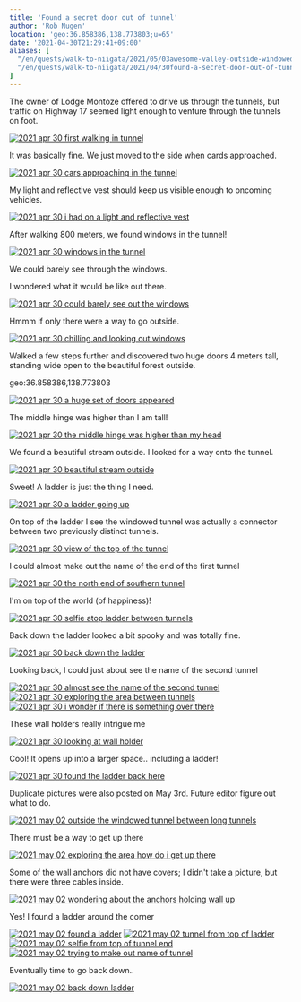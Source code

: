 ```yaml
---
title: 'Found a secret door out of tunnel'
author: 'Rob Nugen'
location: 'geo:36.858386,138.773803;u=65'
date: '2021-04-30T21:29:41+09:00'
aliases: [
  "/en/quests/walk-to-niigata/2021/05/03awesome-valley-outside-windowed-tunnel/",
  "/en/quests/walk-to-niigata/2021/04/30found-a-secret-door-out-of-tunnel/"
]
---
```


The owner of Lodge Montoze offered to drive us through the tunnels, but traffic on Highway 17 seemed light enough to venture through the tunnels on foot.

[![2021 apr 30 first walking in tunnel](//b.robnugen.com/quests/walk-to-niigata/2021/en_route/day-15/thumbs/2021_apr_30_first_walking_in_tunnel.jpeg)](//b.robnugen.com/quests/walk-to-niigata/2021/en_route/day-15/2021_apr_30_first_walking_in_tunnel.jpeg)

It was basically fine.  We just moved to the side when cards approached.

[![2021 apr 30 cars approaching in the tunnel](//b.robnugen.com/quests/walk-to-niigata/2021/en_route/day-15/thumbs/2021_apr_30_cars_approaching_in_the_tunnel.jpeg)](//b.robnugen.com/quests/walk-to-niigata/2021/en_route/day-15/2021_apr_30_cars_approaching_in_the_tunnel.jpeg)

My light and reflective vest should keep us visible enough to oncoming vehicles.

[![2021 apr 30 i had on a light and reflective vest](//b.robnugen.com/quests/walk-to-niigata/2021/en_route/day-15/thumbs/2021_apr_30_i_had_on_a_light_and_reflective_vest.jpeg)](//b.robnugen.com/quests/walk-to-niigata/2021/en_route/day-15/2021_apr_30_i_had_on_a_light_and_reflective_vest.jpeg)

After walking 800 meters, we found windows in the tunnel!

[![2021 apr 30 windows in the tunnel](//b.robnugen.com/quests/walk-to-niigata/2021/en_route/day-15/thumbs/2021_apr_30_windows_in_the_tunnel.jpeg)](//b.robnugen.com/quests/walk-to-niigata/2021/en_route/day-15/2021_apr_30_windows_in_the_tunnel.jpeg)

We could barely see through the windows.

I wondered what it would be like out there.

[![2021 apr 30 could barely see out the windows](//b.robnugen.com/quests/walk-to-niigata/2021/en_route/day-15/thumbs/2021_apr_30_could_barely_see_out_the_windows.jpeg)](//b.robnugen.com/quests/walk-to-niigata/2021/en_route/day-15/2021_apr_30_could_barely_see_out_the_windows.jpeg)

Hmmm if only there were a way to go outside.

[![2021 apr 30 chilling and looking out windows](//b.robnugen.com/quests/walk-to-niigata/2021/en_route/day-15/thumbs/2021_apr_30_chilling_and_looking_out_windows.jpeg)](//b.robnugen.com/quests/walk-to-niigata/2021/en_route/day-15/2021_apr_30_chilling_and_looking_out_windows.jpeg)

Walked a few steps further and discovered two huge doors 4 meters tall, standing wide open to the beautiful forest outside.

geo:36.858386,138.773803

[![2021 apr 30 a huge set of doors appeared](//b.robnugen.com/quests/walk-to-niigata/2021/en_route/day-15/thumbs/2021_apr_30_a_huge_set_of_doors_appeared.jpeg)](//b.robnugen.com/quests/walk-to-niigata/2021/en_route/day-15/2021_apr_30_a_huge_set_of_doors_appeared.jpeg)

The middle hinge was higher than I am tall!

[![2021 apr 30 the middle hinge was higher than my head](//b.robnugen.com/quests/walk-to-niigata/2021/en_route/day-15/thumbs/2021_apr_30_the_middle_hinge_was_higher_than_my_head.jpeg)](//b.robnugen.com/quests/walk-to-niigata/2021/en_route/day-15/2021_apr_30_the_middle_hinge_was_higher_than_my_head.jpeg)

We found a beautiful stream outside.  I looked for a way onto the tunnel.

[![2021 apr 30 beautiful stream outside](//b.robnugen.com/quests/walk-to-niigata/2021/en_route/day-15/thumbs/2021_apr_30_beautiful_stream_outside.jpeg)](//b.robnugen.com/quests/walk-to-niigata/2021/en_route/day-15/2021_apr_30_beautiful_stream_outside.jpeg)

Sweet! A ladder is just the thing I need.

[![2021 apr 30 a ladder going up](//b.robnugen.com/quests/walk-to-niigata/2021/en_route/day-15/thumbs/2021_apr_30_a_ladder_going_up.jpeg)](//b.robnugen.com/quests/walk-to-niigata/2021/en_route/day-15/2021_apr_30_a_ladder_going_up.jpeg)

On top of the ladder I see the windowed tunnel was actually a connector between two previously distinct tunnels.

[![2021 apr 30 view of the top of the tunnel](//b.robnugen.com/quests/walk-to-niigata/2021/en_route/day-15/thumbs/2021_apr_30_view_of_the_top_of_the_tunnel.jpeg)](//b.robnugen.com/quests/walk-to-niigata/2021/en_route/day-15/2021_apr_30_view_of_the_top_of_the_tunnel.jpeg)

I could almost make out the name of the end of the first tunnel

[![2021 apr 30 the north end of southern tunnel](//b.robnugen.com/quests/walk-to-niigata/2021/en_route/day-15/thumbs/2021_apr_30_the_north_end_of_southern_tunnel.jpeg)](//b.robnugen.com/quests/walk-to-niigata/2021/en_route/day-15/2021_apr_30_the_north_end_of_southern_tunnel.jpeg)   


I'm on top of the world (of happiness)!

[![2021 apr 30 selfie atop ladder between tunnels](//b.robnugen.com/quests/walk-to-niigata/2021/en_route/day-15/thumbs/2021_apr_30_selfie_atop_ladder_between_tunnels.jpeg)](//b.robnugen.com/quests/walk-to-niigata/2021/en_route/day-15/2021_apr_30_selfie_atop_ladder_between_tunnels.jpeg)

Back down the ladder looked a bit spooky and was totally fine.

[![2021 apr 30 back down the ladder](//b.robnugen.com/quests/walk-to-niigata/2021/en_route/day-15/thumbs/2021_apr_30_back_down_the_ladder.jpeg)](//b.robnugen.com/quests/walk-to-niigata/2021/en_route/day-15/2021_apr_30_back_down_the_ladder.jpeg)

Looking back, I could just about see the name of the second tunnel

[![2021 apr 30 almost see the name of the second tunnel](//b.robnugen.com/quests/walk-to-niigata/2021/en_route/day-15/thumbs/2021_apr_30_almost_see_the_name_of_the_second_tunnel.jpeg)](//b.robnugen.com/quests/walk-to-niigata/2021/en_route/day-15/2021_apr_30_almost_see_the_name_of_the_second_tunnel.jpeg)
[![2021 apr 30 exploring the area between tunnels](//b.robnugen.com/quests/walk-to-niigata/2021/en_route/day-15/thumbs/2021_apr_30_exploring_the_area_between_tunnels.jpeg)](//b.robnugen.com/quests/walk-to-niigata/2021/en_route/day-15/2021_apr_30_exploring_the_area_between_tunnels.jpeg)
[![2021 apr 30 i wonder if there is something over there](//b.robnugen.com/quests/walk-to-niigata/2021/en_route/day-15/thumbs/2021_apr_30_i_wonder_if_there_is_something_over_there.jpeg)](//b.robnugen.com/quests/walk-to-niigata/2021/en_route/day-15/2021_apr_30_i_wonder_if_there_is_something_over_there.jpeg)

These wall holders really intrigue me

[![2021 apr 30 looking at wall holder](//b.robnugen.com/quests/walk-to-niigata/2021/en_route/day-15/thumbs/2021_apr_30_looking_at_wall_holder.jpeg)](//b.robnugen.com/quests/walk-to-niigata/2021/en_route/day-15/2021_apr_30_looking_at_wall_holder.jpeg)

Cool!  It opens up into a larger space..  including a ladder!

[![2021 apr 30 found the ladder back here](//b.robnugen.com/quests/walk-to-niigata/2021/en_route/day-15/thumbs/2021_apr_30_found_the_ladder_back_here.jpeg)](//b.robnugen.com/quests/walk-to-niigata/2021/en_route/day-15/2021_apr_30_found_the_ladder_back_here.jpeg)

Duplicate pictures were also posted on May 3rd.  Future editor figure out what to do.


[![2021 may 02 outside the windowed tunnel between long tunnels](//b.robnugen.com/quests/walk-to-niigata/2021/en_route/day-15/thumbs/2021_may_02_outside_the_windowed_tunnel_between_long_tunnels.jpeg)](//b.robnugen.com/quests/walk-to-niigata/2021/en_route/day-15/2021_may_02_outside_the_windowed_tunnel_between_long_tunnels.jpeg)

There must be a way to get up there

[![2021 may 02 exploring the area how do i get up there](//b.robnugen.com/quests/walk-to-niigata/2021/en_route/day-15/thumbs/2021_may_02_exploring_the_area_how_do_i_get_up_there.jpeg)](//b.robnugen.com/quests/walk-to-niigata/2021/en_route/day-15/2021_may_02_exploring_the_area_how_do_i_get_up_there.jpeg)

Some of the wall anchors did not have covers; I didn't take a picture, but there were three cables inside.

[![2021 may 02 wondering about the anchors holding wall up](//b.robnugen.com/quests/walk-to-niigata/2021/en_route/day-15/thumbs/2021_may_02_wondering_about_the_anchors_holding_wall_up.jpeg)](//b.robnugen.com/quests/walk-to-niigata/2021/en_route/day-15/2021_may_02_wondering_about_the_anchors_holding_wall_up.jpeg)

Yes!  I found a ladder around the corner

[![2021 may 02 found a ladder](//b.robnugen.com/quests/walk-to-niigata/2021/en_route/day-15/thumbs/2021_may_02_found_a_ladder.jpeg)](//b.robnugen.com/quests/walk-to-niigata/2021/en_route/day-15/2021_may_02_found_a_ladder.jpeg)
[![2021 may 02 tunnel from top of ladder](//b.robnugen.com/quests/walk-to-niigata/2021/en_route/day-15/thumbs/2021_may_02_tunnel_from_top_of_ladder.jpeg)](//b.robnugen.com/quests/walk-to-niigata/2021/en_route/day-15/2021_may_02_tunnel_from_top_of_ladder.jpeg)
[![2021 may 02 selfie from top of tunnel end](//b.robnugen.com/quests/walk-to-niigata/2021/en_route/day-15/thumbs/2021_may_02_selfie_from_top_of_tunnel_end.jpeg)](//b.robnugen.com/quests/walk-to-niigata/2021/en_route/day-15/2021_may_02_selfie_from_top_of_tunnel_end.jpeg)
[![2021 may 02 trying to make out name of tunnel](//b.robnugen.com/quests/walk-to-niigata/2021/en_route/day-15/thumbs/2021_may_02_trying_to_make_out_name_of_tunnel.jpeg)](//b.robnugen.com/quests/walk-to-niigata/2021/en_route/day-15/2021_may_02_trying_to_make_out_name_of_tunnel.jpeg)

Eventually time to go back down..

[![2021 may 02 back down ladder](//b.robnugen.com/quests/walk-to-niigata/2021/en_route/day-15/thumbs/2021_may_02_back_down_ladder.jpeg)](//b.robnugen.com/quests/walk-to-niigata/2021/en_route/day-15/2021_may_02_back_down_ladder.jpeg)          
